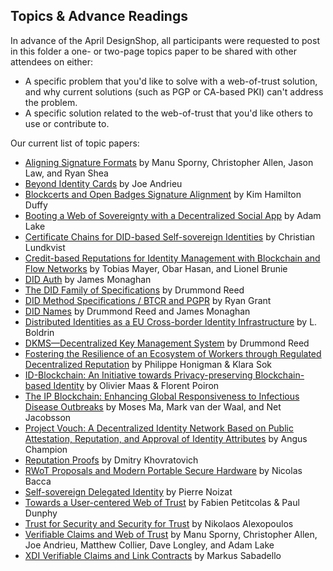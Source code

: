 ## Topics & Advance Readings

In advance of the April DesignShop, all participants were requested to post in this folder a one- or two-page topics paper to be shared with other attendees on either:

* A specific problem that you'd like to solve with a web-of-trust solution, and why current solutions (such as PGP or CA-based PKI) can't address the problem.
*  A specific solution related to the web-of-trust that you'd like others to use or contribute to.

Our current list of topic papers:

   * [Aligning Signature Formats](SignatureFormatAlignment) by Manu Sporny, Christopher Allen, Jason Law, and Ryan Shea
   * [Beyond Identity Cards](Beyond-Identity-Cards.pdf) by Joe Andrieu
   * [Blockcerts and Open Badges Signature Alignment](BlockcertsAlignment) by Kim Hamilton Duffy
   * [Booting a Web of Sovereignty with a Decentralized Social App](Booting-a-Web-of-Sovereignty-with-a-Decentralized-Social-App) by Adam Lake
   * [Certificate Chains for DID-based Self-sovereign Identities](certificate_chains_dids) by Christian Lundkvist
   * [Credit-based Reputations for Identity Management with Blockchain and Flow Networks](Credit-based-Reputations-for-Identity-Management) by Tobias Mayer, Obar Hasan, and Lionel Brunie
   * [DID Auth](did-auth) by James Monaghan
   * [The DID Family of Specifications](did-family-of-specifications) by Drummond Reed
   * [DID Method Specifications / BTCR and PGPR](did-methods-btcr-pgpr) by Ryan Grant
   * [DID Names](did-names) by Drummond Reed and James Monaghan
   * [Distributed Identities as a EU Cross-border Identity Infrastructure](Levrage_EU_identities) by L. Boldrin
   * [DKMS—Decentralized Key Management System](dkms-decentralized-key-mgmt-system) by Drummond Reed
   * [Fostering the Resilience of an Ecosystem of Workers through Regulated Decentralized Reputation](Fostering-resilience) by Philippe Honigman & Klara Sok
   * [ID-Blockchain: An Initiative towards Privacy-preserving Blockchain-based Identity](id-blockchain) by Olivier Maas & Florent Poiron
   * [The IP Blockchain: Enhancing Global Responsiveness to Infectious Disease Outbreaks](Using-an-IP-blockchain-to-enhance-global-responsiveness-to-infectious-disease-outbreak) by Moses Ma, Mark van der Waal, and Net Jacobsson
   * [Project Vouch: A Decentralized Identity Network Based on Public Attestation, Reputation, and Approval of Identity Attributes](ProjectVouch_Peer-attestation-and-reputation-based-identity) by Angus Champion
   * [Reputation Proofs](rep-proofs) by Dmitry Khovratovich
   * [RWoT Proposals and Modern Portable Secure Hardware](RWoT_proposals_and_modern_portable_secure_hardware) by Nicolas Bacca
   * [Self-sovereign Delegated Identity](170418_IDEAS_Paper.pdf) by Pierre Noizat
   * [Towards a User-centered Web of Trust](Towards-a-user-centered-web-of-trust) by Fabien Petitcolas & Paul Dunphy
   * [Trust for Security and Security for Trust](topic_alexopoulos) by Nikolaos Alexopoulos
   * [Verifiable Claims and Web of Trust](WoTVerifiableClaims) by Manu Sporny, Christopher Allen, Joe Andrieu, Matthew Collier, Dave Longley, and Adam Lake
   * [XDI Verifiable Claims and Link Contracts](xdi-verifiable-claims-link-contracts) by Markus Sabadello
